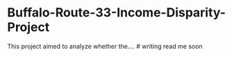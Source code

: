 # Buffalo-Route-33-Income-Disparity-Project

This project aimed to analyze whether the.... # writing read me soon
